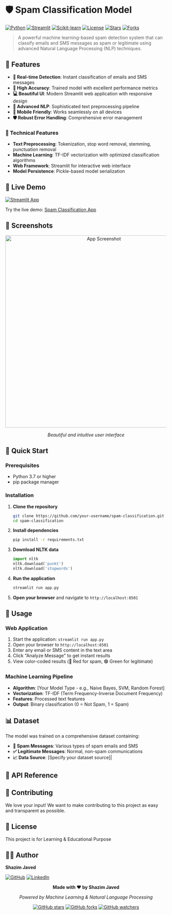 # 🛡️ Spam Classification Model

[![Python](https://img.shields.io/badge/Python-3.7+-blue.svg)](https://www.python.org/downloads/)
[![Streamlit](https://img.shields.io/badge/Streamlit-1.28+-red.svg)](https://streamlit.io/)
[![Scikit-learn](https://img.shields.io/badge/Scikit--learn-1.3+-orange.svg)](https://scikit-learn.org/)
[![License](https://img.shields.io/badge/License-MIT-green.svg)](LICENSE)
[![Stars](https://img.shields.io/github/stars/your-username/spam-classification?style=social)](https://github.com/your-username/spam-classification)
[![Forks](https://img.shields.io/github/forks/your-username/spam-classification?style=social)](https://github.com/your-username/spam-classification)

> A powerful machine learning-based spam detection system that can classify emails and SMS messages as spam or legitimate using advanced Natural Language Processing (NLP) techniques.

## 🌟 Features

- **🚀 Real-time Detection**: Instant classification of emails and SMS messages
- **🎯 High Accuracy**: Trained model with excellent performance metrics
- **💻 Beautiful UI**: Modern Streamlit web application with responsive design
- **🧠 Advanced NLP**: Sophisticated text preprocessing pipeline
- **📱 Mobile Friendly**: Works seamlessly on all devices
- **🛡️ Robust Error Handling**: Comprehensive error management

### 🔧 Technical Features

- **Text Preprocessing**: Tokenization, stop word removal, stemming, punctuation removal
- **Machine Learning**: TF-IDF vectorization with optimized classification algorithms
- **Web Framework**: Streamlit for interactive web interface
- **Model Persistence**: Pickle-based model serialization

## 🎯 Live Demo

[![Streamlit App](https://static.streamlit.io/badges/streamlit_badge_black_white.svg)](https://your-streamlit-app-url.streamlit.app/)

Try the live demo: [Spam Classification App](https://your-streamlit-app-url.streamlit.app/)

## 📸 Screenshots

<div align="center">
  <img src="static/images/Streamlit - Personal - Microsoft​ Edge 31-Aug-25 10_51_49 PM.png" alt="App Screenshot" width="600"/>
  <p><em>Beautiful and intuitive user interface</em></p>
</div>

## 🚀 Quick Start

### Prerequisites

- Python 3.7 or higher
- pip package manager

### Installation

1. **Clone the repository**
   ```bash
   git clone https://github.com/your-username/spam-classification.git
   cd spam-classification
   ```

2. **Install dependencies**
   ```bash
   pip install -r requirements.txt
   ```

3. **Download NLTK data**
   ```python
   import nltk
   nltk.download('punkt')
   nltk.download('stopwords')
   ```

4. **Run the application**
   ```bash
   streamlit run app.py
   ```

5. **Open your browser** and navigate to `http://localhost:8501`

## 📖 Usage

### Web Application

1. Start the application: `streamlit run app.py`
2. Open your browser to `http://localhost:8501`
3. Enter any email or SMS content in the text area
4. Click "Analyze Message" to get instant results
5. View color-coded results (🔴 Red for spam, 🟢 Green for legitimate)

### Machine Learning Pipeline

- **Algorithm**: [Your Model Type - e.g., Naive Bayes, SVM, Random Forest]
- **Vectorization**: TF-IDF (Term Frequency-Inverse Document Frequency)
- **Features**: Processed text features
- **Output**: Binary classification (0 = Not Spam, 1 = Spam)

## 📊 Dataset

The model was trained on a comprehensive dataset containing:

- **📧 Spam Messages**: Various types of spam emails and SMS
- **✅ Legitimate Messages**: Normal, non-spam communications
- **📈 Data Source**: [Specify your dataset source]|

## 🔧 API Reference


## 🤝 Contributing

We love your input! We want to make contributing to this project as easy and transparent as possible.

## 📝 License

This project is for Learning & Educational Purpose

## 👨‍💻 Author

**Shazim Javed**

[![GitHub](https://img.shields.io/badge/GitHub-100000?style=for-the-badge&logo=github&logoColor=white)](https://github.com/your-github-username)
[![LinkedIn](https://img.shields.io/badge/LinkedIn-0077B5?style=for-the-badge&logo=linkedin&logoColor=white)](https://linkedin.com/in/your-profile)


<div align="center">
  <p><strong>Made with ❤️ by Shazim Javed</strong></p>
  <p><em>Powered by Machine Learning & Natural Language Processing</em></p>
  
  [![GitHub stars](https://img.shields.io/github/stars/your-username/spam-classification?style=social)](https://github.com/your-username/spam-classification)
  [![GitHub forks](https://img.shields.io/github/forks/your-username/spam-classification?style=social)](https://github.com/your-username/spam-classification)
  [![GitHub watchers](https://img.shields.io/github/watchers/your-username/spam-classification?style=social)](https://github.com/your-username/spam-classification)
</div>
